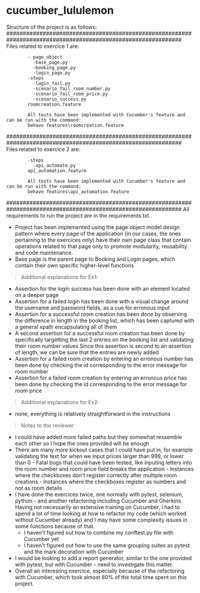 # cucumber_lululemon

Structure of the project is as follows:
#############################################################################################################
            Files related to exercice 1 are:
            
            - page_object
              -base_page.py
              -booking_page.py
              -login_page.py
            -steps
              -login_fail.py
              -scenario_fail_room_number.py
              -scenario_fail_room_price.py
              -scenario_success.py
            roomcreation.feature
            
            All tests have been implemented with Cucumber's feature and can be run with the command:
            behave features\roomcreation.feature
            

#############################################################################################################
            Files related to exercice 2 are:
            
            -steps
              -api_automate.py
            api_automation.feature
            
            All tests have been implemented with Cucumber's feature and can be run with the command:
            behave features\api_automation.feature

#############################################################################################################
            All requirements to run the project are in the requirements.txt



- Project has been implemented using the page object model design pattern where every page of the application (in our cases, the ones
  pertaining to the exercices only) have their own page class that contain operations related to that page only to promote modularity, reusability
  and code maintenance.
- Base page is the parent page to Booking and Login pages, which contain their own specific higher-level functions

> Additional explanations for Ex1:
- Assertion for the login success has been done with an element located on a deeper page
- Assertion for a failed login has been done with a visual change around the username and password fields, as a cue for erronous input
- Assertion for a successful room creation has been done by observing the difference in length in the booking list, which has been captured with a general xpath
  encapsulating all of them
- A second assertion for a successful room creation has been done by specifically targetting the last 2 entries on the booking list and validating their room number values
  Since this assertion is second to an assertion of length, we can be sure that the entries are newly added
- Assertion for a failed room creation by entering an erronous number has been done by checking the id corresponding to the error message for room number
- Assertion for a failed room creation by entering an erronous price has been done by checking the id corresponding to the error message for room price
  
> Additional explanations for Ex2:
- none, everything is relatively straightforward in the instructions

> Notes to the reviewer
- I could have added more failed paths but they somewhat ressemble each other so I hope the ones provided will be enough
- There are many more kickout cases that I could have put in, for example validating the text for when we input prices larger than 999, or lower than 0
      - Fatal bugs that could have been tested, like inputing letters into the room number and room price field breaks the application
      - Instances where the checkboxes don't register correctly after multiple room creations
      - Instances where the checkboxes register as numbers and not as room details
- I have done the exercices twice, one normally with pytest, selenium, python - and another refactoring including Cucumber and Gherkins
  Having not necessarily an extensive training on Cucumber, I had to spend a lot of time looking at how to refactor my code (which worked without Cucumber already)
  and I may have some complexity issues in some functions because of that.
    - I haven't figured out how to combine my conftest.py file with Cucumber yet
    - I haven't figured out how to use the same grouping suites as pytest and the mark decoration with Cucumber
- I would be looking to add a report generator, similar to the one provided with pytest, but with Cucumber - need to investigate this matter.
- Overall an interesting exercice, especially because of the refactoring with Cucumber, which took almost 80% of the total time spent on this project.
  










  
